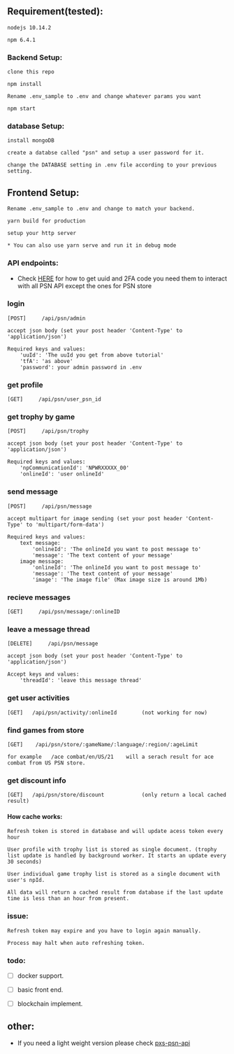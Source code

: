 ## **Requirement(tested):**
    nodejs 10.14.2

    npm 6.4.1


### **Backend Setup:**
    clone this repo

    npm install

    Rename .env_sample to .env and change whatever params you want

    npm start


### **database Setup:**
    install mongoDB

    create a databse called "psn" and setup a user password for it.

    change the DATABASE setting in .env file according to your previous setting.


## **Frontend Setup:**
    Rename .env_sample to .env and change to match your backend.

    yarn build for production

    setup your http server

    * You can also use yarn serve and run it in debug mode



### **API endpoints:**
*  Check [HERE](https://tusticles.com/psn-php/first_login.html) for how to get uuid and 2FA code you need them to interact with all PSN API except the ones for PSN store


### **login** 
    [POST]     /api/psn/admin

    accept json body (set your post header 'Content-Type' to 'application/json')

    Required keys and values: 
        'uuId': 'The uuId you get from above tutorial'
        'tfA': 'as above'
        'password': your admin password in .env


### **get profile**                    
    [GET]     /api/psn/user_psn_id


### **get trophy by game** 
    [POST]     /api/psn/trophy

    accept json body (set your post header 'Content-Type' to 'application/json')

    Required keys and values:  
        'npCommunicationId': 'NPWRXXXXX_00'
        'onlineId': 'user onlineId'


### **send message** 
    [POST]     /api/psn/message

    accept multipart for image sending (set your post header 'Content-Type' to 'multipart/form-data')

    Required keys and values:  
        text message:
            'onlineId': 'The onlineId you want to post message to'
            'message': 'The text content of your message'
        image message:
            'onlineId': 'The onlineId you want to post message to'
            'message': 'The text content of your message'
            'image': 'The image file' (Max image size is around 1Mb)


### **recieve messages**                    
    [GET]     /api/psn/message/:onlineID


### **leave a message thread**                    
    [DELETE]     /api/psn/message

    accept json body (set your post header 'Content-Type' to 'application/json')

    Accept keys and values:  
        'threadId': 'leave this message thread' 


### **get user activities**                    
    [GET]   /api/psn/activity/:onlineId        (not working for now)


### **find games from store**                    
    [GET]    /api/psn/store/:gameName/:language/:region/:ageLimit

    for example   /ace combat/en/US/21    will a serach result for ace combat from US PSN store.        


### **get discount info**
    [GET]   /api/psn/store/discount            (only return a local cached result)



#### **How cache works:**
    Refresh token is stored in database and will update acess token every hour

    User profile with trophy list is stored as single document. (trophy list update is handled by background worker. It starts an update every 30 seconds)

    User individual game trophy list is stored as a single document with user's npId.
    
    All data will return a cached result from database if the last update time is less than an hour from present.


### **issue:**
    Refresh token may expire and you have to login again manually.

    Process may halt when auto refreshing token.


### **todo:**
- [ ] docker support.
- [ ] basic front end.
- [ ] blockchain implement.


## **other**:

- If you need a light weight version please check [pxs-psn-api](https://github.com/fakeshadow/pxs-psn-api)


